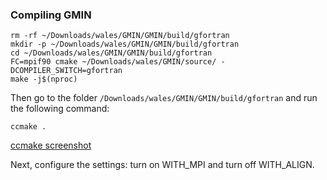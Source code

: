 ###  Compiling GMIN
```
rm -rf ~/Downloads/wales/GMIN/GMIN/build/gfortran
mkdir -p ~/Downloads/wales/GMIN/GMIN/build/gfortran
cd ~/Downloads/wales/GMIN/GMIN/build/gfortran
FC=mpif90 cmake ~/Downloads/wales/GMIN/source/ -DCOMPILER_SWITCH=gfortran
make -j$(nproc)
```
Then go to the folder ``` /Downloads/wales/GMIN/GMIN/build/gfortran ``` and run the following command:
```
ccmake .
```
[ccmake screenshot](https://github.com/AB-physics/Energy-Optimization-of-Molecular-Structures/blob/main/ccmake.png)

Next, configure the settings: turn on WITH_MPI and turn off WITH_ALIGN.

